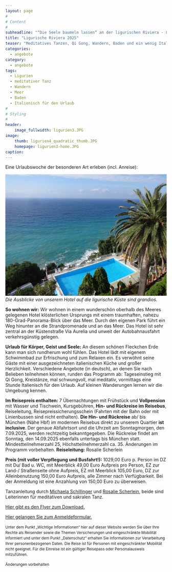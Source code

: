 ```yaml
---
layout: page
#
# Content
#
subheadline: "“Die Seele baumeln lassen“ an der ligurischen Riviera - 8 Tage vom So. 7. bis So. 14. September 2025"
title: "Ligurische Riviera 2025"
teaser: "Meditatives Tanzen, Qi Gong, Wandern, Baden und ein wenig Italienisch für den Urlaub lernen"
categories:
  - angebote
category:
  - angebote
tags:
  - Ligurien
  - meditativer Tanz
  - Wandern
  - Meer
  - Baden
  - Italienisch für den Urlaub
#
# Styling
#
header:
    image_fullwidth: ligurien3.JPG
image:
    thumb: ligurien4_quadratic_thumb.JPG
    homepage: ligurien3-home.JPG
caption:
---
```


Eine Urlaubswoche der besonderen Art erleben (incl. Anreise):

![Die Ausblicke von unserem Hotel auf die ligurische Küste sind grandios.](/images/Ligurien15.JPG)
*Die Ausblicke von unserem Hotel auf die ligurische Küste sind grandios.*

**So wohnen wir:** Wir wohnen in einem wunderschön oberhalb des Meeres gelegenen Hotel klösterlichen Ursprungs mit einem traumhaften, nahezu 180-Grad-Panorama-Blick über das Meer. Durch den eigenen Park führt ein Weg hinunter an die Strandpromenade und an das Meer. Das Hotel ist sehr zentral an der Küstenstraße Via Aurelia und unweit der Autobahnausfahrt verkehrsgünstig gelegen.

**Urlaub für Körper, Geist und Seele:** An diesem schönen Fleckchen Erde kann man sich rundherum wohl fühlen. Das Hotel lädt mit eigenem Schwimmbad zur Erfrischung und zum Relaxen ein. Es verwöhnt seine Gäste mit einer ausgezeichneten italienischen Küche und großer Herzlichkeit. Verschiedene Angebote (in deutsch), an denen Sie nach Belieben teilnehmen können, runden das Programm ab: Tageseinstieg mit Qi Gong, Kreistänze, mal schwungvoll, mal meditativ, vormittags eine Stunde Italienisch für den Urlaub. Auf kleinen Wanderungen lernen wir die Umgebung kennen.

**Im Reisepreis enthalten:** 7 Übernachtungen mit Frühstück und **Vollpension** mit Wasser und Tischwein, Kursgebühren, **Hin- und Rückreise im Reisebus**, Reiseleitung, Reisepreissicherungsschein (Fahrten mit der Bahn oder mit Linienbussen sind nicht enthalten).
**Die Hin- und Rückreise** ab/ bis München (Nähe Hbf) im modernen Reisebus direkt zu unserem Quartier **ist inclusive**. Der genaue Abfahrtsort und die Uhrzeit am Sonntagmorgen, den 7.09.2025, werden rechtzeitig bekanntgegeben. Die Rückreise findet am Sonntag, den 14.09.2025 ebenfalls untertags bis München statt.
Mindestteilnehmerzahl 25, Höchstteilnehmerzahl ca. 35. Änderungen im Programm vorbehalten.
**Reiseleitung:** Rosalie Scherlein

**Preis (mit voller Verpflegung und Busfahrt!):** 1029,00 Euro p. Person im DZ mit Du/ Bad u. WC, mit Meerblick 49,00 Euro Aufpreis pro Person, EZ zur Land-/ Straßenseite ohne Aufpreis, EZ mit Meerblick 105,00 Euro, DZ zur Alleinbenutzung 150,00 Euro Aufpreis, alle Zimmer nach Verfügbarkeit.
Bei der Anmeldung ist eine Anzahlung von 150,00 Euro zu überweisen.

Tanzanleitung durch [Michaela Schillinger](/referenten/) und [Rosalie Scherlein](/ueber-uns/), beide sind Leiterinnen für meditativen und sakralen Tanz.

[Hier gibt es den Flyer zum Download.](/assets/downloads/Ligurien_2024.pdf)

[Hier gelangen Sie zum Anmeldeformular.](/anmeldung/)

<body><small>
Unter dem Punkt „Wichtige Informationen“ hier auf dieser Website werden Sie über Ihre Rechte als Reisender sowie die Themen Versicherungen und eingeschränkte Mobilität informiert und unter dem Punkt „Datenschutz“ erhalten Sie Informationen zur Verarbeitung Ihrer personenbezogenen Daten. Die Reise ist für Personen mit eingeschränkter Mobilität nicht geeignet. Für die Einreise ist ein gültiger Reisepass oder Personalausweis mitzuführen.

Änderungen vorbehalten
</small></body>
